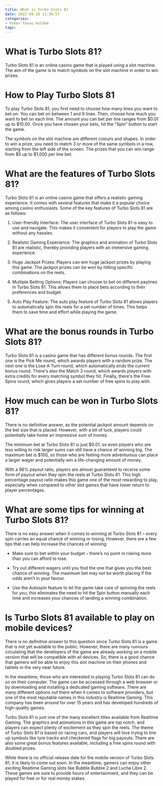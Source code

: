 ```yaml
---
title: What is Turbo Slots 81
date: 2022-09-28 12:36:57
categories:
- Poker Texas Holdem
tags:
---
```



#  What is Turbo Slots 81?



Turbo Slots 81 is an online casino game that is played using a slot machine. The aim of the game is to match symbols on the slot machine in order to win prizes.


# How to Play Turbo Slots 81


To play Turbo Slots 81, you first need to choose how many lines you want to bet on. You can bet on between 1 and 9 lines. Then, choose how much you want to bet on each line. The amount you can bet per line ranges from $0.01 up to $10.00. Once you have chosen your bets, hit the "Spin" button to start the game.


The symbols on the slot machine are different colours and shapes. In order to win a prize, you need to match 3 or more of the same symbols in a row, starting from the left side of the screen. The prizes that you can win range from $5 up to $1,000 per line bet.

#  What are the features of Turbo Slots 81?

Turbo Slots 81 is an online casino game that offers a realistic gaming experience. It comes with several features that make it a popular choice among casino enthusiasts. Some of the key features of Turbo Slots 81 are as follows:

1. User-friendly Interface: The user interface of Turbo Slots 81 is easy to use and navigate. This makes it convenient for players to play the game without any hassles.

2. Realistic Gaming Experience: The graphics and animation of Turbo Slots 81 are realistic, thereby providing players with an immersive gaming experience.

3. Huge Jackpot Prizes: Players can win huge jackpot prizes by playing this game. The jackpot prizes can be won by hitting specific combinations on the reels.

4. Multiple Betting Options: Players can choose to bet on different paylines in Turbo Slots 81. This allows them to place bets according to their preferences and budget.

5. Auto Play Feature: The auto play feature of Turbo Slots 81 allows players to automatically spin the reels for a set number of times. This helps them to save time and effort while playing the game.

#  What are the bonus rounds in Turbo Slots 81?

Turbo Slots 81 is a casino game that has different bonus rounds. The first one is the Pick Me round, which awards players with a random prize. The next one is the Lose A Turn round, which automatically ends the current bonus round. There's also the Match 3 round, which awards players with extra credits for every matching symbol they hit. Finally, there's the Free Spins round, which gives players a set number of free spins to play with.

#  How much can be won in Turbo Slots 81?

There is no definitive answer, as the potential jackpot amount depends on the bet size that is placed. However, with a bit of luck, players could potentially take home an impressive sum of money.

The minimum bet at Turbo Slots 81 is just $0.01, so even players who are less willing to risk larger sums can still have a chance of winning big. The maximum bet is $100, so those who are feeling more adventurous can place a larger wager and potentially win a life-changing amount of money.

With a 96% payout ratio, players are almost guaranteed to receive some form of payout when they spin the reels at Turbo Slots 81. This high percentage payout ratio makes this game one of the most rewarding to play, especially when compared to other slot games that have lower return to player percentages.

# What are some tips for winning at Turbo Slots 81?

There is no easy answer when it comes to winning at Turbo Slots 81 – every spin carries an equal chance of winning or losing. However, there are a few tips that can help increase the chances of winning:

- Make sure to bet within your budget – there’s no point in risking more than you can afford to lose.

- Try out different wagers until you find the one that gives you the best chance of winning. The maximum bet may not be worth placing if the odds aren’t in your favour.

- Use the Autospin feature to let the game take care of spinning the reels for you; this eliminates the need to hit the Spin button manually each time and increases your chances of landing a winning combination.

#  Is Turbo Slots 81 available to play on mobile devices?

There is no definitive answer to this question since Turbo Slots 81 is a game that is not yet available to the public. However, there are many rumours circulating that the developers of the game are already working on a mobile version that will be compatible with all devices. So, there is a good chance that gamers will be able to enjoy this slot machine on their phones and tablets in the very near future.

In the meantime, those who are interested in playing Turbo Slots 81 can do so on their computer. The game can be accessed through a web browser or by downloading and installing a dedicated gaming software. There are many different options out there when it comes to software providers, but one of the most reputable names in this industry is Realtime Gaming. This company has been around for over 15 years and has developed hundreds of high-quality games.

Turbo Slots 81 is just one of the many excellent titles available from Realtime Gaming. The graphics and animations in this game are top notch, and players can expect plenty of excitement as they spin the reels. The theme of Turbo Slots 81 is based on racing cars, and players will love trying to line up symbols like tyre tracks and checkered flags for big payouts. There are also some great bonus features available, including a free spins round with doubled prizes.

While there is no official release date for the mobile version of Turbo Slots 81, it is likely to come out soon. In the meantime, gamers can enjoy other exciting Realtime Gaming slots like Bubble Bubble 2 and Lucha Libre 2. These games are sure to provide hours of entertainment, and they can be played for free or for real money stakes.